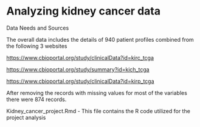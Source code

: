 # Analyzing kidney cancer data

Data Needs and Sources

The overall data includes the details of 940 patient profiles combined from the following 3 websites

https://www.cbioportal.org/study/clinicalData?id=kirc_tcga

https://www.cbioportal.org/study/summary?id=kich_tcga

https://www.cbioportal.org/study/clinicalData?id=kirp_tcga

After removing the records with missing values for most of the variables there were 874 records.

Kidney_cancer_project.Rmd - This file contains the R code utilized for the project analysis
